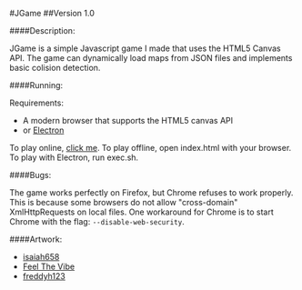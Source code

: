 #JGame
##Version 1.0

####Description:

JGame is a simple Javascript game I made that uses the HTML5 Canvas API.
The game can dynamically load maps from JSON files and implements basic colision detection.

####Running:

Requirements:

- A modern browser that supports the HTML5 canvas API
- or [Electron](http://electron.atom.io/)

To play online, [click me](https://thebenperson.github.io/JGame).
To play offline, open index.html with your browser.
To play with Electron, run exec.sh.

####Bugs:

The game works perfectly on Firefox, but Chrome refuses to work properly.
This is because some browsers do not allow "cross-domain" XmlHttpRequests on local files.
One workaround for Chrome is to start Chrome with the flag: `--disable-web-security`.

####Artwork:

- [isaiah658](https://openclipart.org/detail/215080/retro-character-sprite-sheet)
- [Feel The Vibe](http://thirdblack.tistory.com/entry/%EB%B0%A4%ED%95%98%EB%8A%98-%ED%8C%A8%ED%84%B4%EB%94%94%EC%9E%90%EC%9D%B8PNGSVG)
- [freddyh123](http://media.photobucket.com/user/freddyh123/media/mafia%20game%20icons/apoy1.gif.html)
